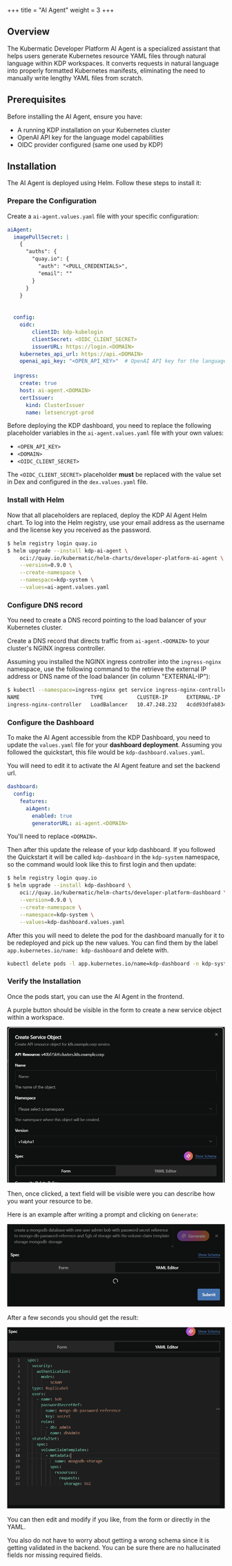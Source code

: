 +++
title = "AI Agent"
weight = 3
+++

## Overview

The Kubermatic Developer Platform AI Agent is a specialized assistant that helps users generate Kubernetes resource YAML files through natural language within KDP workspaces. It converts requests in natural language into properly formatted Kubernetes manifests, eliminating the need to manually write lengthy YAML files from scratch.

## Prerequisites

Before installing the AI Agent, ensure you have:

- A running KDP installation on your Kubernetes cluster
- OpenAI API key for the language model capabilities
- OIDC provider configured (same one used by KDP)

## Installation

The AI Agent is deployed using Helm. Follow these steps to install it:

### Prepare the Configuration

Create a `ai-agent.values.yaml` file with your specific configuration:

```yaml
aiAgent:
  imagePullSecret: |
    {
      "auths": {
        "quay.io": {
          "auth": "<PULL_CREDENTIALS>",
          "email": ""
        }
      }
    }


  config:
    oidc:
        clientID: kdp-kubelogin
        clientSecret: <OIDC_CLIENT_SECRET>
        issuerURL: https://login.<DOMAIN>
    kubernetes_api_url: https://api.<DOMAIN>
    openai_api_key: "<OPEN_API_KEY>"  # OpenAI API key for the language model

  ingress:
    create: true
    host: ai-agent.<DOMAIN>
    certIssuer:
      kind: ClusterIssuer
      name: letsencrypt-prod

```

Before deploying the KDP dashboard, you need to replace the following placeholder variables in the `ai-agent.values.yaml` file with your own values:

* `<OPEN_API_KEY>`
* `<DOMAIN>`
* `<OIDC_CLIENT_SECRET>`

The `<OIDC_CLIENT_SECRET>` placeholder **must** be replaced with the value set in Dex and configured in the `dex.values.yaml` file.

### Install with Helm

Now that all placeholders are replaced, deploy the KDP AI Agent Helm chart.
To log into the Helm registry, use your email address as the username and the license key you received as the password.

```bash
$ helm registry login quay.io
$ helm upgrade --install kdp-ai-agent \
    oci://quay.io/kubermatic/helm-charts/developer-platform-ai-agent \
    --version=0.9.0 \
    --create-namespace \
    --namespace=kdp-system \
    --values=ai-agent.values.yaml
```

### Configure DNS record

You need to create a DNS record pointing to the load balancer of your Kubernetes cluster.

Create a DNS record that directs traffic from `ai-agent.<DOMAIN>` to your cluster's NGINX ingress controller.

Assuming you installed the NGINX ingress controller into the `ingress-nginx` namespace, use the following command to the retrieve the external IP address or DNS name of the load balancer (in column "EXTERNAL-IP"):

```bash
$ kubectl --namespace=ingress-nginx get service ingress-nginx-controller
NAME                       TYPE           CLUSTER-IP      EXTERNAL-IP                                                    PORT(S)                      AGE
ingress-nginx-controller   LoadBalancer   10.47.248.232   4cdd93dfab834ed9a78858c7f2633380.eu-west-1.elb.amazonaws.com   80:30807/TCP,443:30184/TCP   449d
```

### Configure the Dashboard

To make the AI Agent accessible from the KDP Dashboard, you need to update the `values.yaml` file for your **dashboard deployment**. Assuming you followed the quickstart, this file would be `kdp-dashboard.values.yaml`.

You will need to edit it to activate the AI Agent feature and set the backend url.


```yaml
dashboard:
  config:
    features:
      aiAgent:
        enabled: true
        generatorURL: ai-agent.<DOMAIN>
```


You'll need to replace `<DOMAIN>`.

Then after this update the release of your kdp dashboard. If you followed the Quickstart it will be called `kdp-dashboard` in the `kdp-system` namespace, so the command would look like this to first login and then update:

```bash
$ helm registry login quay.io
$ helm upgrade --install kdp-dashboard \
    oci://quay.io/kubermatic/helm-charts/developer-platform-dashboard \
    --version=0.9.0 \
    --create-namespace \
    --namespace=kdp-system \
    --values=kdp-dashboard.values.yaml
```

After this you will need to delete the pod for the dashboard manually for it to be redeployed and pick up the new values. You can find them by the label `app.kubernetes.io/name: kdp-dashboard` and delete with.

```bash
kubectl delete pods -l app.kubernetes.io/name=kdp-dashboard -n kdp-system
```

### Verify the Installation

Once the pods start, you can use the AI Agent in the frontend.

A purple button should be visible in the form to create a new service object within a workspace.

![Button for AI Agent](ai-agent-button.png)

Then, once clicked, a text field will be visible were you can describe how you want your resource to be.

Here is an example after writing a prompt and clicking on `Generate`:

![Example prompt](ai-agent-prompt-example.png)

After a few seconds you should get the result:

![AI Agent response](ai-agent-example-response.png)

You can then edit and modify if you like, from the form or directly in the YAML. 

You also do not have to worry about getting a wrong schema since it is getting validated in the backend. You can be sure there are no hallucinated fields nor missing required fields.